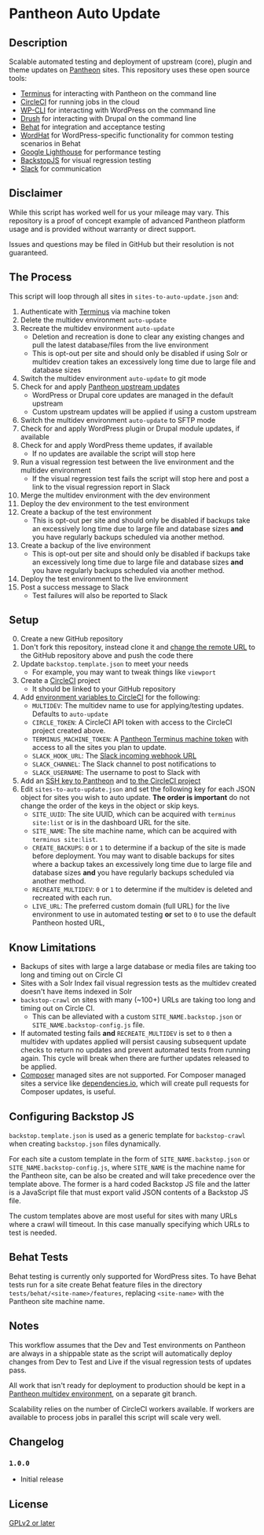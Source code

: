 # Pantheon Auto Update

## Description

Scalable automated testing and deployment of upstream (core), plugin and theme updates on [Pantheon](https://pantheon.io) sites. This repository uses these open source tools:
* [Terminus](https://github.com/pantheon-systems/terminus) for interacting with Pantheon on the command line
* [CircleCI](https://circleci.com) for running jobs in the cloud
* [WP-CLI](http://wp-cli.org/) for interacting with WordPress on the command line
* [Drush](https://www.drush.org/) for interacting with Drupal on the command line
* [Behat](http://behat.org/) for integration and acceptance testing
* [WordHat](https://wordhat.info/) for WordPress-specific functionality for common testing scenarios in Behat
* [Google Lighthouse](https://developers.google.com/web/tools/lighthouse/) for performance testing
* [BackstopJS](https://garris.github.io/BackstopJS/) for visual regression testing
* [Slack](https://slack.com/) for communication

## Disclaimer
While this script has worked well for us your mileage may vary. This repository is a proof of concept example of advanced Pantheon platform usage and is provided without warranty or direct support.

Issues and questions may be filed in GitHub but their resolution is not guaranteed.

## The Process

This script will loop through all sites in `sites-to-auto-update.json` and:

1. Authenticate with [Terminus](https://github.com/pantheon-systems/terminus) via machine token
2. Delete the multidev environment `auto-update`
3. Recreate the multidev environment `auto-update`
	* Deletion and recreation is done to clear any existing changes and pull the latest database/files from the live environment
	* This is opt-out per site and should only be disabled if using Solr or multidev creation takes an excessively long time due to large file and database sizes
4. Switch the multidev environment `auto-update` to git mode
5. Check for and apply [Pantheon upstream updates](https://pantheon.io/docs/upstream-updates/)
	* WordPress or Drupal core updates are managed in the default upstream
	* Custom upstream updates will be applied if using a custom upstream
6. Switch the multidev environment `auto-update` to SFTP mode
7. Check for and apply WordPress plugin or Drupal module updates, if available
8. Check for and apply WordPress theme updates, if available
	* If no updates are available the script will stop here
9. Run a visual regression test between the live environment and the multidev environment
	* If the visual regression test fails the script will stop here and post a link to the visual regression report in Slack
10. Merge the multidev environment with the dev environment
11. Deploy the dev environment to the test environment
12. Create a backup of the test environment
	* This is opt-out per site and should only be disabled if backups take an excessively long time due to large file and database sizes **and** you have regularly backups scheduled via another method.
13. Create a backup of the live environment
    * This is opt-out per site and should only be disabled if backups take an excessively long time due to large file and database sizes **and** you have regularly backups scheduled via another method.
14. Deploy the test environment to the live environment
15. Post a success message to Slack
    * Test failures will also be reported to Slack

## Setup
0. Create a new GitHub repository
1. Don't fork this repository, instead clone it and [change the remote URL](https://help.github.com/articles/changing-a-remote-s-url/) to the GitHub repository above and push the code there
2. Update `backstop.template.json` to meet your needs
    * For example, you may want to tweak things like `viewport`
3. Create a [CircleCI](https://circleci.com) project
    * It should be linked to your GitHub repository
4. Add [environment variables to CircleCI](https://circleci.com/docs/environment-variables/) for the following:
	* `MULTIDEV`: The multidev name to use for applying/testing updates. Defaults to `auto-update`
	* `CIRCLE_TOKEN`: A CircleCI API token with access to the CircleCI project created above.
	* `TERMINUS_MACHINE_TOKEN`: A [Pantheon Terminus machine token](https://pantheon.io/docs/machine-tokens/) with access to all the sites you plan to update.
	* `SLACK_HOOK_URL`: The [Slack incoming webhook URL](https://api.slack.com/incoming-webhooks)
	* `SLACK_CHANNEL`: The Slack channel to post notifications to
	* `SLACK_USERNAME`: The username to post to Slack with
5. Add an [SSH key to Pantheon](https://pantheon.io/docs/ssh-keys/) and [to the CircleCI project](https://circleci.com/docs/permissions-and-access-during-deployment/)
6. Edit `sites-to-auto-update.json` and set the following key for each JSON object for sites you wish to auto update. **The order is important** do not change the order of the keys in the object or skip keys.
	* `SITE_UUID`: The site UUID, which can be acquired with `terminus site:list` or is in the dashboard URL for the site.
	* `SITE_NAME`: The site machine name, which can be acquired with `terminus site:list`.
	* `CREATE_BACKUPS`: `0` or `1` to determine if a backup of the site is made before deployment. You may want to disable backups for sites where a backup takes an excessively long time due to large file and database sizes **and** you have regularly backups scheduled via another method.
	* `RECREATE_MULTIDEV`: `0` or `1` to determine if the multidev is deleted and recreated with each run.
	* `LIVE_URL`: The preferred custom domain (full URL) for the live environment to use in automated testing **or** set to `0` to use the default Pantheon hosted URL,

## Know Limitations
* Backups of sites with large a large database or media files are taking too long and timing out on Circle CI
* Sites with a Solr Index fail visual regression tests as the multidev created doesn't have items indexed in Solr
* `backstop-crawl` on sites with many (~100+) URLs are taking too long and timing out on Circle CI.
    * This can be alleviated with a custom `SITE_NAME.backstop.json` or `SITE_NAME.backstop-config.js` file.
* If automated testing fails **and** `RECREATE_MULTIDEV` is set to `0` then a multidev with updates applied will persist causing subsequent update checks to return no updates and prevent automated tests from running again. This cycle will break when there are further updates released to be applied.
* [Composer](https"//getcomposer.org) managed sites are not supported. For Composer managed sites a service like [dependencies.io](https://www.dependencies.io/), which will create pull requests for Composer updates, is useful.

## Configuring Backstop JS
`backstop.template.json` is used as a generic template for `backstop-crawl` when creating `backstop.json` files dynamically.

For each site a custom template in the form of `SITE_NAME.backstop.json` or `SITE_NAME.backstop-config.js`, where `SITE_NAME` is the machine name for the Pantheon site, can be also be created and will take precedence over the template above. The former is a hard coded Backstop JS file and the latter is a JavaScript file that must export valid JSON contents of a Backstop JS file.

The custom templates above are most useful for sites with many URLs where a crawl will timeout. In this case manually specifying which URLs to test is needed.

## Behat Tests
Behat testing is currently only supported for WordPress sites. To have Behat tests run for a site create Behat feature files in the directory `tests/behat/<site-name>/features`, replacing `<site-name>` with the Pantheon site machine name.

## Notes
This workflow assumes that the Dev and Test environments on Pantheon are always in a shippable state as the script will automatically deploy changes from Dev to Test and Live if the visual regression tests of updates pass.

All work that isn't ready for deployment to production should be kept in a [Pantheon multidev environment](https://pantheon.io/docs/multidev/), on a separate git branch.

Scalability relies on the number of CircleCI workers available. If workers are available to process jobs in parallel this script will scale very well.

## Changelog
### `1.0.0`
* Initial release

## License
[GPLv2 or later](http://www.gnu.org/licenses/gpl-2.0.html)

